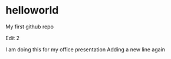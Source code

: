 # helloworld
My first github repo

Edit 2

I am doing this for my office presentation
Adding a new line again
